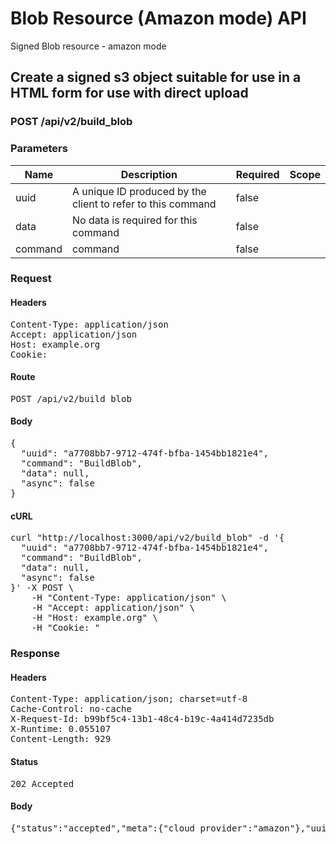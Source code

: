 # Blob Resource (Amazon mode) API

Signed Blob resource - amazon mode

## Create a signed s3 object suitable for use in a HTML form for use with direct upload

### POST /api/v2/build_blob

### Parameters

| Name | Description | Required | Scope |
|------|-------------|----------|-------|
| uuid | A unique ID produced by the client to refer to this command | false |  |
| data | No data is required for this command | false |  |
| command |  command | false |  |

### Request

#### Headers

<pre>Content-Type: application/json
Accept: application/json
Host: example.org
Cookie: </pre>

#### Route

<pre>POST /api/v2/build_blob</pre>

#### Body

<pre>{
  "uuid": "a7708bb7-9712-474f-bfba-1454bb1821e4",
  "command": "BuildBlob",
  "data": null,
  "async": false
}</pre>

#### cURL

<pre class="request">curl &quot;http://localhost:3000/api/v2/build_blob&quot; -d &#39;{
  &quot;uuid&quot;: &quot;a7708bb7-9712-474f-bfba-1454bb1821e4&quot;,
  &quot;command&quot;: &quot;BuildBlob&quot;,
  &quot;data&quot;: null,
  &quot;async&quot;: false
}&#39; -X POST \
	-H &quot;Content-Type: application/json&quot; \
	-H &quot;Accept: application/json&quot; \
	-H &quot;Host: example.org&quot; \
	-H &quot;Cookie: &quot;</pre>

### Response

#### Headers

<pre>Content-Type: application/json; charset=utf-8
Cache-Control: no-cache
X-Request-Id: b99bf5c4-13b1-48c4-b19c-4a414d7235db
X-Runtime: 0.055107
Content-Length: 929</pre>

#### Status

<pre>202 Accepted</pre>

#### Body

<pre>{"status":"accepted","meta":{"cloud_provider":"amazon"},"uuid":"a7708bb7-9712-474f-bfba-1454bb1821e4","data":{"fields":{"key":"direct_uploads/5902753a-6fad-4e59-9fb4-e677b7d140f6","success_action_status":"201","policy":"eyJleHBpcmF0aW9uIjoiMjAxOS0wMy0yOFQxNDo1OTozN1oiLCJjb25kaXRpb25zIjpbeyJidWNrZXQiOiJldGFwaWRpcmVjdGJ1Y2tldHRlc3QifSx7ImtleSI6ImRpcmVjdF91cGxvYWRzLzU5MDI3NTNhLTZmYWQtNGU1OS05ZmI0LWU2NzdiN2QxNDBmNiJ9LHsic3VjY2Vzc19hY3Rpb25fc3RhdHVzIjoiMjAxIn0seyJ4LWFtei1jcmVkZW50aWFsIjoiYWNjZXNzS2V5MS8yMDE5MDMyOC91cy1lYXN0LTEvczMvYXdzNF9yZXF1ZXN0In0seyJ4LWFtei1hbGdvcml0aG0iOiJBV1M0LUhNQUMtU0hBMjU2In0seyJ4LWFtei1kYXRlIjoiMjAxOTAzMjhUMTM1OTM3WiJ9XX0=","x-amz-credential":"accessKey1/20190328/us-east-1/s3/aws4_request","x-amz-algorithm":"AWS4-HMAC-SHA256","x-amz-date":"20190328T135937Z","x-amz-signature":"405a98e42c48ddd7b204ef3e13d2e00e53071f5d3fdc96c5254872a7225d3992"},"url":"http://localhost:9000/etapidirectbuckettest"}}</pre>

